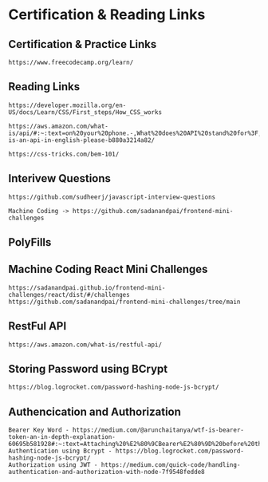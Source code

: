# Certification & Reading Links

## Certification & Practice Links

    https://www.freecodecamp.org/learn/

## Reading Links

    https://developer.mozilla.org/en-US/docs/Learn/CSS/First_steps/How_CSS_works

    https://aws.amazon.com/what-is/api/#:~:text=on%20your%20phone.-,What%20does%20API%20stand%20for%3F,of%20service%20between%20two%20applications.https://www.freecodecamp.org/news/what-is-an-api-in-english-please-b880a3214a82/

    https://css-tricks.com/bem-101/

## Interivew Questions

    https://github.com/sudheerj/javascript-interview-questions 

    Machine Coding -> https://github.com/sadanandpai/frontend-mini-challenges   

## PolyFills


## Machine Coding React Mini Challenges

    https://sadanandpai.github.io/frontend-mini-challenges/react/dist/#/challenges
    https://github.com/sadanandpai/frontend-mini-challenges/tree/main

## RestFul API

    https://aws.amazon.com/what-is/restful-api/

## Storing Password using BCrypt

    https://blog.logrocket.com/password-hashing-node-js-bcrypt/

## Authencication and Authorization

    Bearer Key Word - https://medium.com/@arunchaitanya/wtf-is-bearer-token-an-in-depth-explanation-60695b581928#:~:text=Attaching%20%E2%80%9CBearer%E2%80%9D%20before%20the%20token,the%20authentication%20scheme%20being%20used.
    Authentication using Bcrypt - https://blog.logrocket.com/password-hashing-node-js-bcrypt/
    Authorization using JWT - https://medium.com/quick-code/handling-authentication-and-authorization-with-node-7f9548fedde8